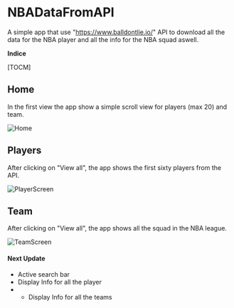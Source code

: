 # NBADataFromAPI

A simple app that use "https://www.balldontlie.io/" API to download all the data for the NBA player and all the info for the NBA squad aswell.


**Indice**

[TOCM]


## Home
In the first view the app show a simple scroll view for players (max 20) and team. 

![Home](https://user-images.githubusercontent.com/57951271/177535736-b61bc6c9-1e17-44dc-aba9-e5c840911da6.png)


## Players
After clicking on "View all", the app shows the first sixty players from the API. 

![PlayerScreen](https://user-images.githubusercontent.com/57951271/177535794-0854ed0f-e321-48f6-beff-1e66eac4de63.png)


## Team
After clicking on "View all", the app shows all the squad in the NBA league.

![TeamScreen](https://user-images.githubusercontent.com/57951271/177535816-9f521178-34fd-4743-9492-66bb0eec5cf7.png)

#### Next Update

- Active search bar
- Display Info for all the player
- - Display Info for all the teams
